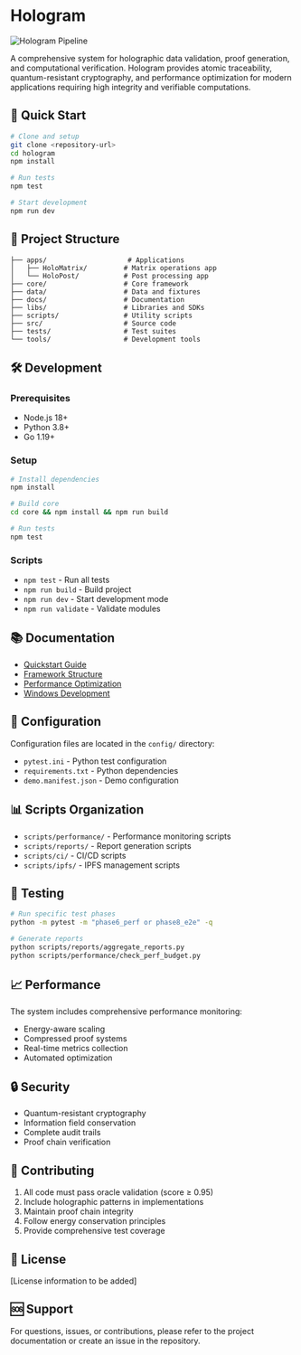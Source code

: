 # Hologram

![Hologram Pipeline](https://img.shields.io/badge/Hologram%20Pipeline-FAIL-red?style=flat-square&label=Last%20run&message=Never)

A comprehensive system for holographic data validation, proof generation, and computational verification. Hologram provides atomic traceability, quantum-resistant cryptography, and performance optimization for modern applications requiring high integrity and verifiable computations.

## 🚀 Quick Start

```bash
# Clone and setup
git clone <repository-url>
cd hologram
npm install

# Run tests
npm test

# Start development
npm run dev
```

## 📁 Project Structure

```
├── apps/                    # Applications
│   ├── HoloMatrix/         # Matrix operations app
│   └── HoloPost/           # Post processing app
├── core/                   # Core framework
├── data/                   # Data and fixtures
├── docs/                   # Documentation
├── libs/                   # Libraries and SDKs
├── scripts/                # Utility scripts
├── src/                    # Source code
├── tests/                  # Test suites
└── tools/                  # Development tools
```

## 🛠️ Development

### Prerequisites
- Node.js 18+
- Python 3.8+
- Go 1.19+

### Setup
```bash
# Install dependencies
npm install

# Build core
cd core && npm install && npm run build

# Run tests
npm test
```

### Scripts
- `npm test` - Run all tests
- `npm run build` - Build project
- `npm run dev` - Start development mode
- `npm run validate` - Validate modules

## 📚 Documentation

- [Quickstart Guide](docs/QUICKSTART.md)
- [Framework Structure](docs/HOLOGRAM_FRAMEWORK_STRUCTURE.md)
- [Performance Optimization](docs/HOLOGRAM_PERFORMANCE_OPTIMIZATION.md)
- [Windows Development](docs/WINDOWS_DEV_SETUP.md)

## 🔧 Configuration

Configuration files are located in the `config/` directory:
- `pytest.ini` - Python test configuration
- `requirements.txt` - Python dependencies
- `demo.manifest.json` - Demo configuration

## 📊 Scripts Organization

- `scripts/performance/` - Performance monitoring scripts
- `scripts/reports/` - Report generation scripts
- `scripts/ci/` - CI/CD scripts
- `scripts/ipfs/` - IPFS management scripts

## 🧪 Testing

```bash
# Run specific test phases
python -m pytest -m "phase6_perf or phase8_e2e" -q

# Generate reports
python scripts/reports/aggregate_reports.py
python scripts/performance/check_perf_budget.py
```

## 📈 Performance

The system includes comprehensive performance monitoring:
- Energy-aware scaling
- Compressed proof systems
- Real-time metrics collection
- Automated optimization

## 🔒 Security

- Quantum-resistant cryptography
- Information field conservation
- Complete audit trails
- Proof chain verification

## 🤝 Contributing

1. All code must pass oracle validation (score ≥ 0.95)
2. Include holographic patterns in implementations
3. Maintain proof chain integrity
4. Follow energy conservation principles
5. Provide comprehensive test coverage

## 📄 License

[License information to be added]

## 🆘 Support

For questions, issues, or contributions, please refer to the project documentation or create an issue in the repository.